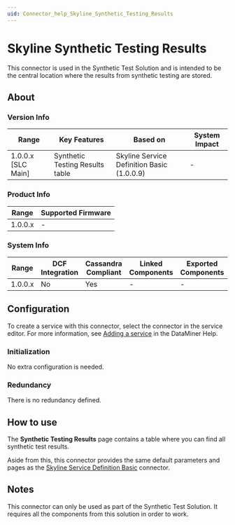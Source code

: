 ```yaml
---
uid: Connector_help_Skyline_Synthetic_Testing_Results
---
```


# Skyline Synthetic Testing Results

This connector is used in the Synthetic Test Solution and is intended to be the central location where the results from synthetic testing are stored.

## About

### Version Info

| **Range**            | **Key Features**                | **Based on**                               | **System Impact** |
|----------------------|---------------------------------|--------------------------------------------|-------------------|
| 1.0.0.x \[SLC Main\] | Synthetic Testing Results table | Skyline Service Definition Basic (1.0.0.9) | \-                |

### Product Info

| **Range** | **Supported Firmware** |
|-----------|------------------------|
| 1.0.0.x   | \-                     |

### System Info

| **Range** | **DCF Integration** | **Cassandra Compliant** | **Linked Components** | **Exported Components** |
|-----------|---------------------|-------------------------|-----------------------|-------------------------|
| 1.0.0.x   | No                  | Yes                     | \-                    | \-                      |

## Configuration

To create a service with this connector, select the connector in the service editor. For more information, see [Adding a service](https://aka.dataminer.services/adding-a-service) in the DataMiner Help.

### Initialization

No extra configuration is needed.

### Redundancy

There is no redundancy defined.

## How to use

The **Synthetic Testing Results** page contains a table where you can find all synthetic test results.

Aside from this, this connector provides the same default parameters and pages as the [Skyline Service Definition Basic](xref:Connector_help_Skyline_Service_Definition_Basic) connector.

## Notes

This connector can only be used as part of the Synthetic Test Solution. It requires all the components from this solution in order to work.
